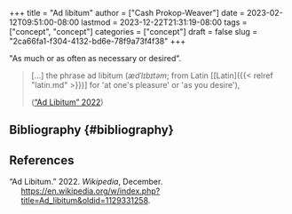 +++
title = "Ad libitum"
author = ["Cash Prokop-Weaver"]
date = 2023-02-12T09:51:00-08:00
lastmod = 2023-12-22T21:31:19-08:00
tags = ["concept", "concept"]
categories = ["concept"]
draft = false
slug = "2ca66fa1-f304-4132-bd6e-78f9a73f4f38"
+++

"As much or as often as necessary or desired".

> [...] the phrase ad libitum (_ædˈlɪbɪtəm_; from Latin [[Latin]({{< relref "latin.md" >}})] for 'at one's pleasure' or 'as you desire'),
>
> (<a href="#citeproc_bib_item_1">“Ad Libitum” 2022</a>)


## Bibliography {#bibliography}

## References

<style>.csl-entry{text-indent: -1.5em; margin-left: 1.5em;}</style><div class="csl-bib-body">
  <div class="csl-entry"><a id="citeproc_bib_item_1"></a>“Ad Libitum.” 2022. <i>Wikipedia</i>, December. <a href="https://en.wikipedia.org/w/index.php?title=Ad_libitum&oldid=1129331258">https://en.wikipedia.org/w/index.php?title=Ad_libitum&#38;oldid=1129331258</a>.</div>
</div>
